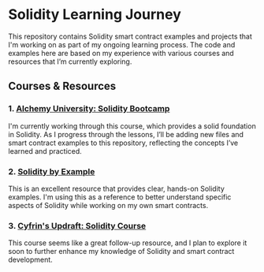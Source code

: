# Solidity Learning Journey

This repository contains Solidity smart contract examples and projects that I'm working on as part of my ongoing learning process. The code and examples here are based on my experience with various courses and resources that I’m currently exploring.

## Courses & Resources

### 1. [Alchemy University: Solidity Bootcamp](https://university.alchemy.com/course/solidity/md/64efd90f0fabbc0002f40590)
I'm currently working through this course, which provides a solid foundation in Solidity. As I progress through the lessons, I’ll be adding new files and smart contract examples to this repository, reflecting the concepts I’ve learned and practiced.

### 2. [Solidity by Example](https://solidity-by-example.org/hello-world/)
This is an excellent resource that provides clear, hands-on Solidity examples. I'm using this as a reference to better understand specific aspects of Solidity while working on my own smart contracts.

### 3. [Cyfrin's Updraft: Solidity Course](https://updraft.cyfrin.io/courses/solidity)
This course seems like a great follow-up resource, and I plan to explore it soon to further enhance my knowledge of Solidity and smart contract development.

